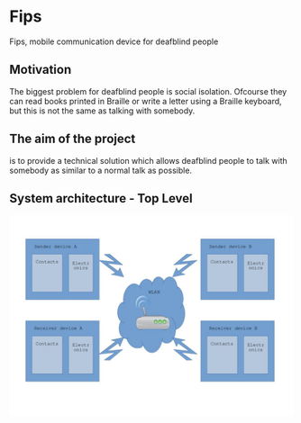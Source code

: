 # Fips
Fips, mobile communication device for deafblind people

## Motivation
The biggest problem for deafblind people is social isolation.
Ofcourse they can read books printed in Braille or write a letter using a Braille keyboard, but this is not the same as talking with somebody.
## The aim of the project
is to provide a technical solution which allows deafblind people to talk with somebody as similar to a normal talk as possible. 
## System architecture - Top Level
![JPG image](assets/systemarchitecture.jpg)

